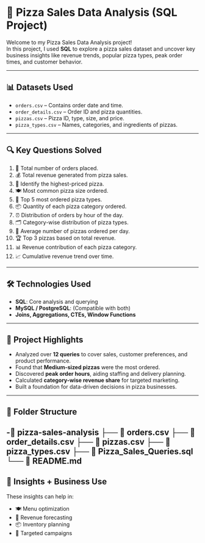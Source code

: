 # 🍕 Pizza Sales Data Analysis (SQL Project)

Welcome to my Pizza Sales Data Analysis project!  
In this project, I used **SQL** to explore a pizza sales dataset and uncover key business insights like revenue trends, popular pizza types, peak order times, and customer behavior.

---

## 📊 Datasets Used

- `orders.csv` – Contains order date and time.
- `order_details.csv` – Order ID and pizza quantities.
- `pizzas.csv` – Pizza ID, type, size, and price.
- `pizza_types.csv` – Names, categories, and ingredients of pizzas.

---

## 🔍 Key Questions Solved

1. 🧾 Total number of orders placed.
2. 💰 Total revenue generated from pizza sales.
3. 🧀 Identify the highest-priced pizza.
4. 🍽️ Most common pizza size ordered.
5. 🍕 Top 5 most ordered pizza types.
6. 📦 Quantity of each pizza category ordered.
7. ⏰ Distribution of orders by hour of the day.
8. 🗂️ Category-wise distribution of pizza types.
9. 📅 Average number of pizzas ordered per day.
10. 🏆 Top 3 pizzas based on total revenue.
11. 📊 Revenue contribution of each pizza category.
12. 📈 Cumulative revenue trend over time.

---

## 🛠️ Technologies Used

- **SQL**: Core analysis and querying
- **MySQL / PostgreSQL**: (Compatible with both)
- **Joins, Aggregations, CTEs, Window Functions**

---

## 📌 Project Highlights

- Analyzed over **12 queries** to cover sales, customer preferences, and product performance.
- Found that **Medium-sized pizzas** were the most ordered.
- Discovered **peak order hours**, aiding staffing and delivery planning.
- Calculated **category-wise revenue share** for targeted marketing.
- Built a foundation for data-driven decisions in pizza businesses.

---

## 📁 Folder Structure

-📂 pizza-sales-analysis
├── 📄 orders.csv
├── 📄 order_details.csv
├── 📄 pizzas.csv
├── 📄 pizza_types.csv
├── 📄 Pizza_Sales_Queries.sql
└── 📄 README.md
---
## 🧠 Insights + Business Use

These insights can help in:
- 🍽 Menu optimization
- 💸 Revenue forecasting
- 📦 Inventory planning
- 📢 Targeted campaigns
